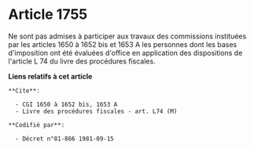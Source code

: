 # Article 1755

Ne sont pas admises à participer aux travaux des commissions instituées par les articles 1650 à 1652 bis et 1653 A les
personnes dont les bases d'imposition ont été évaluées d'office en application des dispositions de l'article L 74 du livre
des procédures fiscales.

**Liens relatifs à cet article**

	**Cite**:

	  - CGI 1650 à 1652 bis, 1653 A
	  - Livre des procédures fiscales - art. L74 (M)

	**Codifié par**:

	  - Décret n°81-866 1981-09-15
